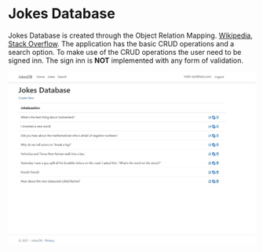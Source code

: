 # Jokes Database

Jokes Database is created through the Object Relation Mapping.
[Wikipedia](https://en.wikipedia.org/wiki/Object%E2%80%93relational_mapping), [Stack Overflow](https://stackoverflow.com/questions/1279613/what-is-an-orm-how-does-it-work-and-how-should-i-use-one). The application has the basic CRUD operations and a search option. To make use of the CRUD operations the user need to be signed inn. The sign inn is **NOT** implemented with any form of validation.

![Jokes Application](JokesDB.JPG "Logo Title Text 1")
